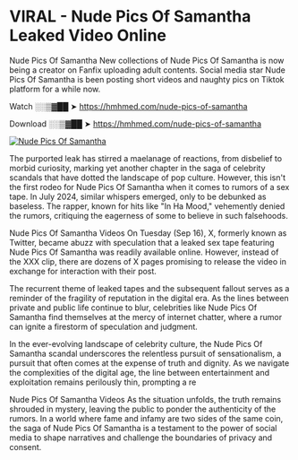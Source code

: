 # VIRAL - Nude Pics Of Samantha Leaked Video Online

Nude Pics Of Samantha New collections of Nude Pics Of Samantha is now being a creator on Fanfix uploading adult contents. Social media star Nude Pics Of Samantha is been posting short videos and naughty pics on Tiktok platform for a while now.

Watch ░░▒▓██ ➤ https://hmhmed.com/nude-pics-of-samantha

Download ░░▒▓██ ➤ https://hmhmed.com/nude-pics-of-samantha

[![Nude Pics Of Samantha](https://i.imgur.com/dJHk4Zq.gif)](https://hmhmed.com/nude-pics-of-samantha)

The purported leak has stirred a maelanage of reactions, from disbelief to morbid curiosity, marking yet another chapter in the saga of celebrity scandals that have dotted the landscape of pop culture. However, this isn't the first rodeo for Nude Pics Of Samantha when it comes to rumors of a sex tape. In July 2024, similar whispers emerged, only to be debunked as baseless. The rapper, known for hits like "In Ha Mood," vehemently denied the rumors, critiquing the eagerness of some to believe in such falsehoods.

Nude Pics Of Samantha Videos
On Tuesday (Sep 16), X, formerly known as Twitter, became abuzz with speculation that a leaked sex tape featuring Nude Pics Of Samantha was readily available online. However, instead of the XXX clip, there are dozens of X pages promising to release the video in exchange for interaction with their post.

The recurrent theme of leaked tapes and the subsequent fallout serves as a reminder of the fragility of reputation in the digital era. As the lines between private and public life continue to blur, celebrities like Nude Pics Of Samantha find themselves at the mercy of internet chatter, where a rumor can ignite a firestorm of speculation and judgment.

In the ever-evolving landscape of celebrity culture, the Nude Pics Of Samantha scandal underscores the relentless pursuit of sensationalism, a pursuit that often comes at the expense of truth and dignity. As we navigate the complexities of the digital age, the line between entertainment and exploitation remains perilously thin, prompting a re

Nude Pics Of Samantha Videos
As the situation unfolds, the truth remains shrouded in mystery, leaving the public to ponder the authenticity of the rumors. In a world where fame and infamy are two sides of the same coin, the saga of Nude Pics Of Samantha is a testament to the power of social media to shape narratives and challenge the boundaries of privacy and consent.